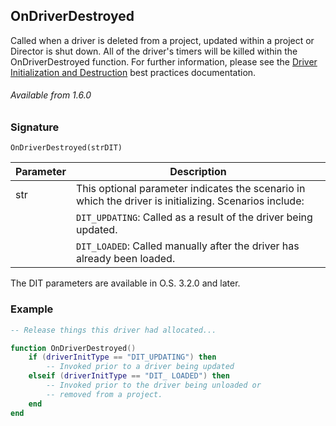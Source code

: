 ## OnDriverDestroyed

Called when a driver is deleted from a project, updated within a project or Director is shut down. All of the driver's timers will be killed within the OnDriverDestroyed function. For further information, please see the [Driver Initialization and Destruction][1] best practices documentation.


###### Available from 1.6.0


### Signature

`OnDriverDestroyed(strDIT) `


| Parameter | Description                                                                                            |
| --------- | ------------------------------------------------------------------------------------------------------ |
| str       | This optional parameter indicates the scenario in which the driver is initializing. Scenarios include: |
|           | `DIT_UPDATING`: Called as a result of the driver being updated.                                        |
|           | `DIT_LOADED`: Called manually after the driver has already been loaded.                                |

The DIT parameters are available in O.S. 3.2.0 and later.


### Example

```lua
-- Release things this driver had allocated...

function OnDriverDestroyed()
    if (driverInitType == "DIT_UPDATING") then
        -- Invoked prior to a driver being updated
    elseif (driverInitType == "DIT_ LOADED") then
        -- Invoked prior to the driver being unloaded or
        -- removed from a project.
    end
end
```

[1]:	https://snap-one.github.io/docs-driverworks-fundamentals-4.0.0-beta/#api-specific-information-driver-initialization-and-destruction